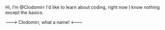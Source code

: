  Hi, I’m @Clodomirr
 I'd like to learn about coding, right now I know nothing except the basics. 
 
---> Clodomirr, what a name! <---
